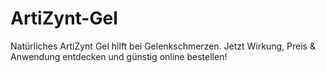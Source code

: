 # ArtiZynt-Gel
Natürliches ArtiZynt Gel hilft bei Gelenkschmerzen. Jetzt Wirkung, Preis &amp; Anwendung entdecken und günstig online bestellen!
